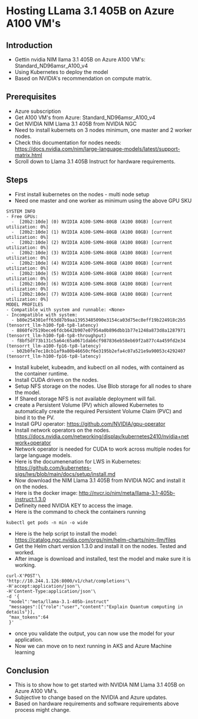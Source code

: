 # Hosting LLama 3.1 405B on Azure A100 VM's

## Introduction

- Gettin nvidia NIM llama 3.1 405B on Azure A100 VM's: Standard_ND96amsr_A100_v4
- Using Kubernetes to deploy the model
- Based on NVIDIA's recommendation on compute matrix.

## Prerequisites

- Azure subscription
- Get A100 VM's from Azure: Standard_ND96amsr_A100_v4
- Get NVIDIA NIM Llama 3.1 405B from NVIDIA NGC
- Need to install kubernets on 3 nodes minimum, one master and 2 worker nodes.
- Check this documentation for nodes needs: https://docs.nvidia.com/nim/large-language-models/latest/support-matrix.html
- Scroll down to Llama 3.1 405B Instruct for hardware requirements.
  
## Steps

- First install kubernetes on the nodes - multi node setup
- Need one master and one worker as minimum using the above GPU SKU

```
SYSTEM INFO
- Free GPUs:
  -  [20b2:10de] (0) NVIDIA A100-SXM4-80GB (A100 80GB) [current utilization: 0%]
  -  [20b2:10de] (1) NVIDIA A100-SXM4-80GB (A100 80GB) [current utilization: 0%]
  -  [20b2:10de] (2) NVIDIA A100-SXM4-80GB (A100 80GB) [current utilization: 0%]
  -  [20b2:10de] (3) NVIDIA A100-SXM4-80GB (A100 80GB) [current utilization: 0%]
  -  [20b2:10de] (4) NVIDIA A100-SXM4-80GB (A100 80GB) [current utilization: 0%]
  -  [20b2:10de] (5) NVIDIA A100-SXM4-80GB (A100 80GB) [current utilization: 0%]
  -  [20b2:10de] (6) NVIDIA A100-SXM4-80GB (A100 80GB) [current utilization: 0%]
  -  [20b2:10de] (7) NVIDIA A100-SXM4-80GB (A100 80GB) [current utilization: 0%]
MODEL PROFILES
- Compatible with system and runnable: <None>
- Incompatible with system:
  - b80e254301eff63d87b9aa13953485090e3154ca03d75ec8eff19b224918c2b5 (tensorrt_llm-h100-fp8-tp8-latency)
  - 8860fe7519bece6fdcb642b907e07954a0b896dbb1b77e1248a873d8a1287971 (tensorrt_llm-h100-fp8-tp8-throughput)
  - f8bf5df73b131c5a64c65a0671dab6cf987836eb58eb69f2a877c4a459fd2e34 (tensorrt_llm-a100-fp16-tp8-latency)
  - b02b0fe7ec18cb1af9a80b46650cf6e3195b2efa4c07a521e9a90053c4292407 (tensorrt_llm-h100-fp16-tp8-latency)

```

- Install kubelet, kubeadm, and kubectl on all nodes, with containerd as the container runtime.
- Install CUDA drivers on the nodes.
- Setup NFS storage on the nodes. Use Blob storage for all nodes to share the model.
- If Shared storage NFS is not available deployment will fail.
- create a Persistent Volume (PV) which allowed Kubernetes to automatically create the required Persistent Volume Claim (PVC) and bind it to the PV.
- Install GPU operator: https://github.com/NVIDIA/gpu-operator
- Install network operators on the nodes. https://docs.nvidia.com/networking/display/kubernetes2410/nvidia+network+operator
- Network operator is needed for CUDA to work across multiple nodes for large language models.
- Here is the documenenation for LWS in Kubernetes: https://github.com/kubernetes-sigs/lws/blob/main/docs/setup/install.md
- Now download the NIM Llama 3.1 405B from NVIDIA NGC and install it on the nodes.
- Here is the docker image: http://nvcr.io/nim/meta/llama-3.1-405b-instruct:1.3.0 
- Defineity need NVIDIA KEY to access the image.
- Here is the command to check the containers running

```
kubectl get pods -n min -o wide
```

- Here is the help script to install the model: https://catalog.ngc.nvidia.com/orgs/nim/helm-charts/nim-llm/files
- Get the Helm chart version 1.3.0 and install it on the nodes. Tested and worked.
- After image is download and installed, test the model and make sure it is working.

```
curl-X'POST'\
'http://10.244.1.126:8000/v1/chat/completions'\
-H'accept:application/json'\
-H'Content-Type:application/json'\
-d '{
 "model":"meta/llama-3.1-405b-instruct"
 "messages":[{"role":"user","content":"Explain Quantum computing in details"}],
 "max_tokens":64
 }'
```

- once you validate the output, you can now use the model for your application.
- Now we can move on to next running in AKS and Azure Machine learning

## Conclusion

- This is to show how to get started with NVIDIA NIM Llama 3.1 405B on Azure A100 VM's.
- Subjective to change based on the NVIDIA and Azure updates.
- Based on hardware requirements and software requirements above process might change.